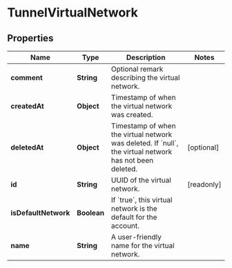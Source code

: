 

# TunnelVirtualNetwork


## Properties

| Name | Type | Description | Notes |
|------------ | ------------- | ------------- | -------------|
|**comment** | **String** | Optional remark describing the virtual network. |  |
|**createdAt** | **Object** | Timestamp of when the virtual network was created. |  |
|**deletedAt** | **Object** | Timestamp of when the virtual network was deleted. If &#x60;null&#x60;, the virtual network has not been deleted. |  [optional] |
|**id** | **String** | UUID of the virtual network. |  [readonly] |
|**isDefaultNetwork** | **Boolean** | If &#x60;true&#x60;, this virtual network is the default for the account. |  |
|**name** | **String** | A user-friendly name for the virtual network. |  |



